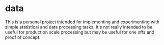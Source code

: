 # data 

This is a personal project intended for implementing and
experimenting with simple statistical and data processing tasks.  It's
not really intended to be useful for production scale processing but
may be useful for one offs and proof of concept.
